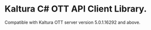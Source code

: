 # Kaltura C# OTT API Client Library.
Compatible with Kaltura OTT server version 5.0.1.16292 and above.
